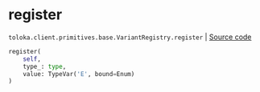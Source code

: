 # register
`toloka.client.primitives.base.VariantRegistry.register` | [Source code](https://github.com/Toloka/toloka-kit/blob/v1.2.1/src/client/primitives/base.py#L47)

```python
register(
    self,
    type_: type,
    value: TypeVar('E', bound=Enum)
)
```

